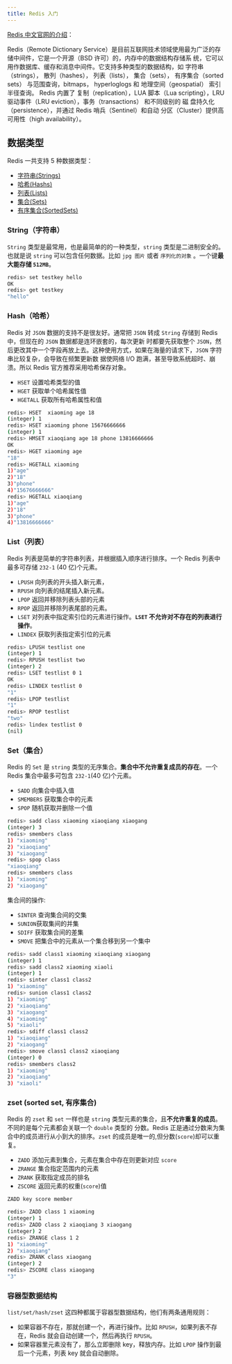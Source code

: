```yaml
---
title: Redis 入门
---
```


[Redis 中文官网的介绍](http://www.redis.cn/)：

Redis（Remote Dictionary Service）是目前互联网技术领域使用最为广泛的存储中间件，它是一个开源（BSD 许可）的，内存中的数据结构存储系
统，它可以用作数据库、缓存和消息中间件。它支持多种类型的数据结构，如 字符串（strings）， 散列（hashes）， 列表（lists），
集合（sets）， 有序集合（sorted sets） 与范围查询，bitmaps， hyperloglogs 和 地理空间（geospatial） 索引半径查询。 Redis 内置了
 复制（replication），LUA 脚本（Lua scripting），LRU 驱动事件（LRU eviction），事务（transactions） 和不同级别的 磁
 盘持久化（persistence），并通过 Redis 哨兵（Sentinel）和自动 分区（Cluster）提供高可用性（high availability）。

## 数据类型

Redis 一共支持 5 种数据类型：

- [字符串(Strings)](03_redis-string)
- [哈希(Hashs)](04_redis-hash)
- [列表(Lists)](07_redis-list)
- [集合(Sets)](05_redis-set)
- [有序集合(SortedSets)](06_redis-sortedset)

### String（字符串）

`String` 类型是最常用，也是最简单的的一种类型，`string` 类型是二进制安全的。也就是说 `string` 可以包含任何数据。比如 `jpg 图片`
或者 `序列化的对象` 。一个键**最大能存储 `512MB`**。

``` bash
redis> set testkey hello
OK
redis> get testkey
"hello"
```

### Hash（哈希）

Redis 对 `JSON` 数据的支持不是很友好。通常把 `JSON` 转成 `String` 存储到 Redis 中，但现在的 `JSON` 数据都是连环嵌套的，每次更新
时都要先获取整个 `JSON`，然后更改其中一个字段再放上去。这种使用方式，如果在海量的请求下，`JSON` 字符串比较复杂，会导致在频繁更新数
据使网络 I/O 跑满，甚至导致系统超时、崩溃。所以 Redis 官方推荐采用哈希保存对象。

- `HSET` 设置哈希类型的值
- `HGET` 获取单个哈希属性值
- `HGETALL` 获取所有哈希属性和值

``` bash
redis> HSET  xiaoming age 18
(integer) 1
redis> HSET xiaoming phone 15676666666
(integer) 1
redis> HMSET xiaoqiang age 18 phone 13816666666
OK
redis> HGET xiaoming age
"18"
redis> HGETALL xiaoming
1)"age"
2)"18"
3)"phone"
4)"15676666666"
redis> HGETALL xiaoqiang
1)"age"
2)"18"
3)"phone"
4)"13816666666"
```

### List（列表）

Redis 列表是简单的字符串列表，并根据插入顺序进行排序。一个 Redis 列表中最多可存储 `232-1` (40 亿)个元素。

- `LPUSH` 向列表的开头插入新元素，
- `RPUSH` 向列表的结尾插入新元素。
- `LPOP` 返回并移除列表头部的元素
- `RPOP` 返回并移除列表尾部的元素。
- `LSET` 对列表中指定索引位的元素进行操作。**`LSET` 不允许对不存在的列表进行操作**。
- `LINDEX` 获取列表指定索引位的元素

``` bash
redis> LPUSH testlist one
(integer) 1
redis> RPUSH testlist two
(integer) 2
redis> LSET testlist 0 1
OK
redis> LINDEX testlist 0
"1"
redis> LPOP testlist
"1"
redis> RPOP testlist
"two"
redis> lindex testlist 0
(nil)
```

### Set（集合）

Redis 的 `Set` 是 `string` 类型的无序集合。**集合中不允许重复成员的存在**。一个 Redis 集合中最多可包含 `232-1`(40 亿)个元素。

- `SADD` 向集合中插入值
- `SMEMBERS` 获取集合中的元素
- `SPOP` 随机获取并删除一个值

``` bash
redis> sadd class xiaoming xiaoqiang xiaogang
(integer) 3
redis> smembers class
1) "xiaoming"
2) "xiaoqiang"
3) "xiaogang"
redis> spop class
"xiaoqiang"
redis> smembers class
1) "xiaoming"
2) "xiaogang"
```

集合间的操作:

- `SINTER` 查询集合间的交集
- `SUNION`获取集间的并集
- `SDIFF` 获取集合间的差集
- `SMOVE` 把集合中的元素从一个集合移到另一个集中

``` bash
redis> sadd class1 xiaoming xiaoqiang xiaogang
(integer) 1
redis> sadd class2 xiaoming xiaoli
(integer) 1
redis> sinter class1 class2
1) "xiaoming"
redis> sunion class1 class2
1) "xiaoming"
2) "xiaoqiang"
3) "xiaogang"
4) "xiaoming"
5) "xiaoli"
redis> sdiff class1 class2
1) "xiaoqiang"
2) "xiaogang"
redis> smove class1 class2 xiaoqiang
(integer) 0
redis> smembers class2
1) "xiaoming"
2) "xiaoqiang"
3) "xiaoli"
```

### zset (sorted set, 有序集合)

Redis 的 `zset` 和 `set` 一样也是 `string` 类型元素的集合，且**不允许重复的成员**。不同的是每个元素都会关联一个 `double` 类型的
分数。Redis 正是通过分数来为集合中的成员进行从小到大的排序。`zset` 的成员是唯一的,但分数(`score`)却可以重复。

- `ZADD` 添加元素到集合，元素在集合中存在则更新对应 `score`
- `ZRANGE` 集合指定范围内的元素
- `ZRANK` 获取指定成员的排名
- `ZSCORE` 返回元素的权重(`score`)值

``` bash
ZADD key score member
```

``` bash
redis> ZADD class 1 xiaoming
(integer) 1
redis> ZADD class 2 xiaoqiang 3 xiaogang
(integer) 2
redis> ZRANGE class 1 2
1) "xiaoming"
2) "xiaoqiang"
redis> ZRANK class xiaogang
(integer) 2
redis> ZSCORE class xiaogang
"3"
```

### 容器型数据结构

`list/set/hash/zset` 这四种都属于容器型数据结构，他们有两条通用规则：

- 如果容器不存在，那就创建一个，再进行操作。比如 `RPUSH`，如果列表不存在，Redis 就会自动创建一个，然后再执行 `RPUSH`。
- 如果容器里元素没有了，那么立即删除 key，释放内存。比如 `LPOP` 操作到最后一个元素，列表 key 就会自动删除。
